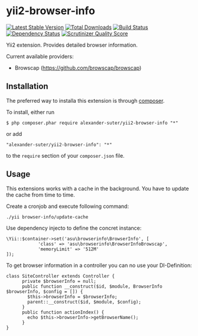 yii2-browser-info
=================

[![Latest Stable Version](https://poser.pugx.org/alexander-suter/yii2-browser-info/v/stable)](https://packagist.org/packages/alexander-suter/yii2-browser-info)
[![Total Downloads](https://poser.pugx.org/alexander-suter/yii2-browser-info/downloads)](https://packagist.org/packages/alexander-suter/yii2-browser-info)
[![Build Status](https://secure.travis-ci.org/alexander-suter/yii2-browser-info.png)](http://travis-ci.org/alexander-suter/yii2-browser-info)
[![Dependency Status](https://www.versioneye.com/php/alexander-suter:yii2-browser-info/dev-master/badge.png)](https://www.versioneye.com/php/alexander-suter:yii2-browser-info/dev-master)
[![Scrutinizer Quality Score](https://scrutinizer-ci.com/g/alexander-suter/yii2-browser-info/badges/quality-score.png?s=b1074a1ff6d0b214d54fa5ab7abbb90fc092471d)](https://scrutinizer-ci.com/g/alexander-suter/yii2-browser-info/)

Yii2 extension. Provides detailed browser information.

Current available providers:
- Browscap (https://github.com/browscap/browscap)

## Installation

The preferred way to installa this extension is through [composer](http://getcomposer.org/download/).

To install, either run

```
$ php composer.phar require alexander-suter/yii2-browser-info "*"
```

or add

```
"alexander-suter/yii2-browser-info": "*"
```

to the ```require``` section of your `composer.json` file.

## Usage

This extensions works with a cache in the background. You have to update the cache from time to time.

Create a cronjob and execute following command:

```
./yii browser-info/update-cache
```

Use dependency injecto to define the concret instance:

```
\Yii::$container->set('asu\browserinfo\BrowserInfo', [
            'class' => 'asu\browserinfo\BrowserInfoBrowscap',
            'memoryLimit' => '512M' 
]);
```

To get browser information in a controller you can no use your DI-Definition:

```
class SiteController extends Controller {
      private $browserInfo = null;
      public function __construct($id, $module, BrowserInfo $browserInfo, $config = []) {
        $this->browserInfo = $browserInfo;
        parent::__construct($id, $module, $config);
      }
      public function actionIndex() {
        echo $this->browserInfo->getBrowserName();
      }
}
```
